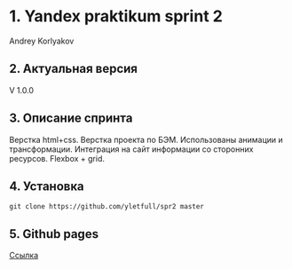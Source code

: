 # 1. Yandex praktikum sprint 2 
Andrey Korlyakov  

## 2. Актуальная версия  
V 1.0.0  

## 3. Описание спринта  
Верстка html+css. Верстка проекта по БЭМ. Использованы анимации и трансформации. Интеграция на сайт информации со сторонних ресурсов. Flexbox + grid.  

## 4. Установка  
`git clone https://github.com/yletfull/spr2 master`

## 5. Github pages  
[Ссылка](https://yletfull.github.io/spr2/) 
